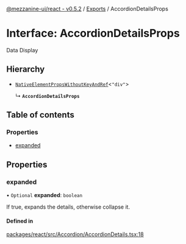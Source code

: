 [@mezzanine-ui/react - v0.5.2](../README.md) / [Exports](../modules.md) / AccordionDetailsProps

# Interface: AccordionDetailsProps

Data Display

## Hierarchy

- [`NativeElementPropsWithoutKeyAndRef`](../modules.md#nativeelementpropswithoutkeyandref)<``"div"``\>

  ↳ **`AccordionDetailsProps`**

## Table of contents

### Properties

- [expanded](accordiondetailsprops.md#expanded)

## Properties

### expanded

• `Optional` **expanded**: `boolean`

If true, expands the details, otherwise collapse it.

#### Defined in

[packages/react/src/Accordion/AccordionDetails.tsx:18](https://github.com/Mezzanine-UI/mezzanine/blob/83e0173/packages/react/src/Accordion/AccordionDetails.tsx#L18)
